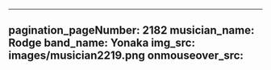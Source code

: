 ------
pagination_pageNumber: 2182
musician_name: Rodge
band_name: Yonaka
img_src: images/musician2219.png
onmouseover_src: 
------